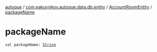 [autoque](../../index.md) / [com.eakurnikov.autoque.data.db.entity](../index.md) / [AccountRoomEntity](index.md) / [packageName](./package-name.md)

# packageName

`val packageName: `[`String`](https://kotlinlang.org/api/latest/jvm/stdlib/kotlin/-string/index.html)